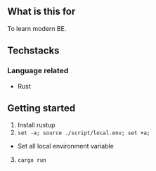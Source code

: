 ## What is this for

To learn modern BE.

## Techstacks

### Language related

- Rust

## Getting started

1. Install rustup
2. `set -a; source ./script/local.env; set +a;`
  - Set all local environment variable
3. `cargo run`
